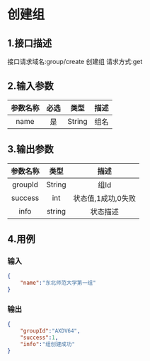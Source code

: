 # 创建组

## 1.接口描述

接口请求域名:group/create
创建组
请求方式:get

## 2.输入参数

| 参数名称  | 必选  |  类型  |         描述         |
| :-------: | :---: | :----: | :------------------: |
| name | 是 | String | 组名 |

## 3.输出参数

|  参数名称  |  类型  |         描述         |
| :-------: | :----: | :------------------: |
| groupId | String | 组Id |
| success | int | 状态值,1成功,0失败 |
| info | string | 状态描述 |

## 4.用例

### 输入

```json
{
    "name":"东北师范大学第一组"
}
```

### 输出

```json
{
    "groupId":"AXDV64",
    "success":1,
    "info":"组创建成功"
}
```


